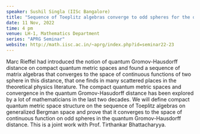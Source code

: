 ```yaml
---
speaker: Sushil Singla (IISc Bangalore)
title: "Sequence of Toeplitz algebras converge to odd spheres for the quantum Gromov-Hausdorff distance"
date: 11 Nov, 2022
time: 4 pm
venue: LH-1, Mathematics Department
series: "APRG Seminar"
website: http://math.iisc.ac.in/~aprg/index.php?id=seminar22-23
---
```


Marc Rieffel had introduced the notion of quantum Gromov-Hausdorff distance on compact quantum metric spaces
and found a sequence of matrix algebras that converges to the space of continuous functions of two sphere in
this distance, that one finds in many scattered places in the theoretical physics literature. The compact
quantum metric spaces and convergence in the quantum Gromov-Hasudorff distance has been explored by a lot of
mathematicians in the last two decades. We will define compact quantum metric space structure on the sequence
of Toeplitz algebras on generalized Bergman space and prove that it converges to the space of continuous
function on odd spheres in the quantum Gromov-Hausdorff distance. This is a joint work with Prof. Tirthankar
Bhattacharyya.
